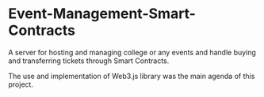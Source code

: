 # Event-Management-Smart-Contracts

A server for hosting and managing college or any events and handle buying and transferring tickets through Smart Contracts.

The use and implementation of Web3.js library was the main agenda of this project.
